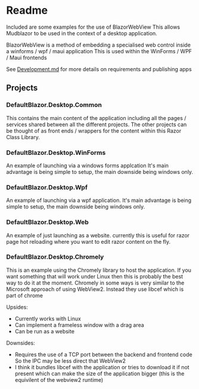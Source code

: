 # Readme

Included are some examples for the use of BlazorWebView
This allows Mudblazor to be used in the context of a desktop application.

BlazorWebView is a method of embedding a specialised web control inside a winforms / wpf / maui application
This is used within the WinForms / WPF / Maui frontends

See [Development.md](./Development.md) for more details on requirements and publishing apps


## Projects

### DefaultBlazor.Desktop.Common

This contains the main content of the application including all the pages / services shared between all the different projects.
The other projects can be thought of as front ends / wrappers for the content within this Razor Class Library.

### DefaultBlazor.Desktop.WinForms

An example of launching via a windows forms applcation
It's main advantage is being simple to setup, the main downside being windows only.

### DefaultBlazor.Desktop.Wpf

An example of launching via a wpf application.
It's main advantage is being simple to setup, the main downside being windows only.

### DefaultBlazor.Desktop.Web

An example of just launching as a website.
currently this is useful for razor page hot reloading where you want to edit razor content on the fly.

### DefaultBlazor.Desktop.Chromely

This is an example using the Chromely library to host the application.
If you want something that will work under Linux then this is probably the best way to do it at the moment.
Chromely in some ways is very similar to the Microsoft approach of using WebView2.
Instead they use libcef which is part of chrome

Upsides:

  * Currently works with Linux
  * Can implement a frameless window with a drag area
  * Can be run as a website

Downsides:

  * Requires the use of a TCP port between the backend and frontend code
    So the IPC may be less direct that WebView2
  * I think it bundles libcef with the application or tries to download it if not present
    which can make the size of the application bigger (this is the equivilent of the webview2 runtime)
